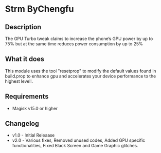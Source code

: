 # Strm ByChengfu
## Description
The GPU Turbo tweak claims to increase the phone’s GPU power by up to 75% but at the same time reduces power consumption by up to 25%

## What it does
This module uses the tool "resetprop" to modify the default values found in build.prop to enhance gpu and accelerates your device performance to the highest level!.

## Requirements
* Magisk v15.0 or higher

## Changelog 
* v1.0 - Initial Releaase
* v2.0 - Various fixes, Removed unused codes, Added GPU specific functionalities, Fixed Black Screen and Game Graphic glitches.

